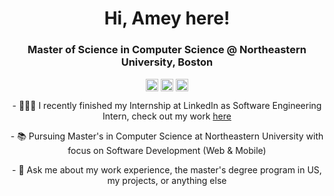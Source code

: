 <h1 align="center">Hi, Amey here!</h1>
<h3 align="center">Master of Science in Computer Science @ Northeastern University, Boston</h3>
<p align="center">
<a href=mailto:arya.am@northeastern.edu target="blank"><img align="center" src=https://cdn.jsdelivr.net/npm/simple-icons@3.0.1/icons/gmail.svg alt="amey" height="20" width="20" /></a>
<a href=https://www.linkedin.com/in/ameyarya target="blank"><img align="center" src=https://cdn.jsdelivr.net/npm/simple-icons@3.0.1/icons/linkedin.svg alt="itsjafer" height="20" width="20" /></a>
<a href=https://ameyarya.github.io target="blank"><img align="center" src=https://cdn.jsdelivr.net/npm/simple-icons@3.0.1/icons/googlechrome.svg alt="itsjafer" height="20" width="20" /></a>
</p>
<p align="center">
- 👨🏻‍💻 I recently finished my Internship at LinkedIn as Software Engineering Intern, check out my work <a href=https://ameyarya.github.io/>here</a>
</p>
<p align="center">
- 📚 Pursuing Master's in Computer Science at Northeastern University with focus on Software Development (Web & Mobile)
</p>
<p align="center">
- 💬 Ask me about my work experience, the master's degree program in US, my projects, or anything else
</p>

